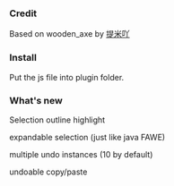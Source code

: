 ### Credit

Based on wooden_axe by [提米吖](https://www.minebbs.com/threads/wooden_axe.7561/page-2)

### Install

Put the js file into plugin folder.

### What's new

Selection outline highlight

expandable selection (just like java FAWE)

multiple undo instances (10 by default)

undoable copy/paste